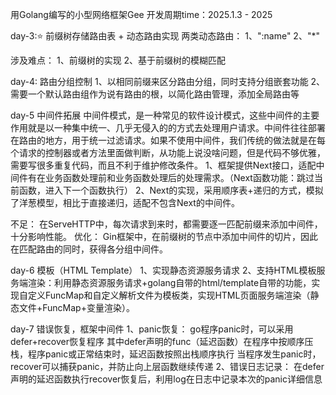 用Golang编写的小型网络框架Gee
开发周期time：2025.1.3 - 2025

day-3:⭐
前缀树存储路由表 + 动态路由实现
两类动态路由：
1、":name"
2、"*"

涉及难点：
1、前缀树的实现
2、基于前缀树的模糊匹配

day-4:
路由分组控制
1、以相同前缀来区分路由分组，同时支持分组嵌套功能
2、需要一个默认路由组作为说有路由的根，以简化路由管理，添加全局路由等

day-5
中间件拓展
中间件模式，是一种常见的软件设计模式，这些中间件的主要作用就是以一种集中统一、几乎无侵入的的方式去处理用户请求。中间件往往部署在路由的地方，用于统一过滤请求。如果不使用中间件，我们传统的做法就是在每个请求的控制器或者方法里面做判断，从功能上说没啥问题，但是代码不够优雅，需要写很多重复代码，而且不利于维护修改条件。
1、框架提供Next接口，适配中间件有在业务函数处理前和业务函数处理后的处理需求。（Next函数功能：跳过当前函数，进入下一个函数执行）
2、Next的实现，采用顺序表+递归的方式，模拟了洋葱模型，相比于直接递归，适配不包含Next的中间件。

不足：
在ServeHTTP中，每次请求到来时，都需要逐一匹配前缀来添加中间件，十分影响性能。
优化：
Gin框架中，在前缀树的节点中添加中间件的切片，因此在匹配路由的同时，获得各分组中间件。

day-6
模板（HTML Template）
1、实现静态资源服务请求
2、支持HTML模板服务端渲染：利用静态资源服务请求+golang自带的html/template自带的功能，实现自定义FuncMap和自定义解析文件为模板类，实现HTML页面服务端渲染（静态文件+FuncMap+变量渲染）。

day-7
错误恢复，框架中间件
1、panic恢复：
go程序panic时，可以采用defer+recover恢复程序
其中defer声明的func（延迟函数）在程序中按顺序压栈，程序panic或正常结束时，延迟函数按照出栈顺序执行
当程序发生panic时，recover可以捕获panic，并防止向上层函数继续传递
2、错误日志记录：
在defer声明的延迟函数执行recover恢复后，利用log在日志中记录本次的panic详细信息
